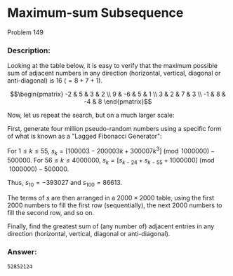 # Maximum-sum Subsequence
Problem 149
### Description:
Looking at the table below, it is easy to verify that the maximum possible sum of adjacent numbers in any direction (horizontal, vertical, diagonal or anti-diagonal) is 16 ($= 8 + 7 + 1$).

$$\begin{pmatrix}
-2 & 5 & 3 & 2 \\
9 & -6 & 5 & 1 \\
3 & 2 & 7 & 3 \\
-1 & 8 & -4 & 8
\end{pmatrix}$$


Now, let us repeat the search, but on a much larger scale:

First, generate four million pseudo-random numbers using a specific form of what is known as a "Lagged Fibonacci Generator":

For $1 \le k \le 55$, $s_k = [100003 - 200003k + 300007k^3] \pmod{1000000} - 500000$.
For $56 \le k \le 4000000$, $s_k = [s_{k-24} + s_{k-55} + 1000000] \pmod{1000000} - 500000$.

Thus, $s_{10} = -393027$ and $s_{100} = 86613$.

The terms of $s$ are then arranged in a $2000 \times 2000$ table, using the first 2000 numbers to fill the first row (sequentially), the next 2000 numbers to fill the second row, and so on.

Finally, find the greatest sum of (any number of) adjacent entries in any direction (horizontal, vertical, diagonal or anti-diagonal).

### Answer:
```
52852124
```